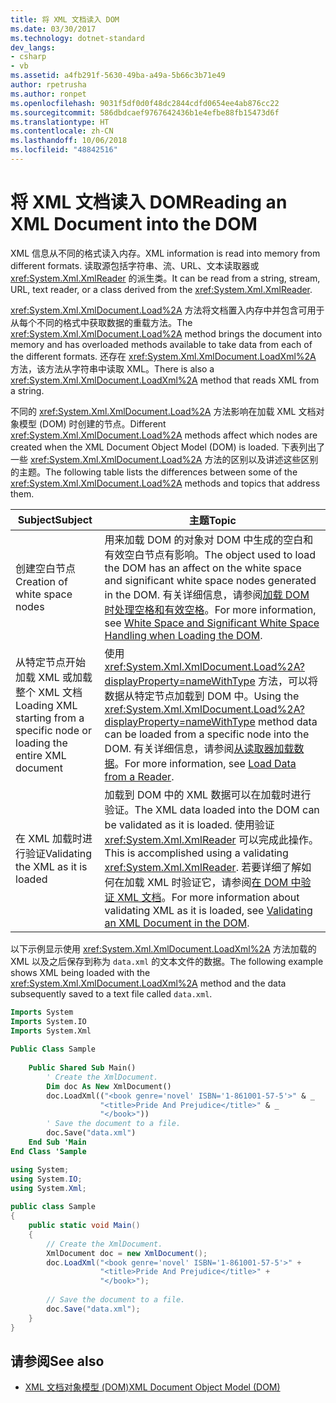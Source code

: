 ```yaml
---
title: 将 XML 文档读入 DOM
ms.date: 03/30/2017
ms.technology: dotnet-standard
dev_langs:
- csharp
- vb
ms.assetid: a4fb291f-5630-49ba-a49a-5b66c3b71e49
author: rpetrusha
ms.author: ronpet
ms.openlocfilehash: 9031f5df0d0f48dc2844cdfd0654ee4ab876cc22
ms.sourcegitcommit: 586dbdcaef9767642436b1e4efbe88fb15473d6f
ms.translationtype: HT
ms.contentlocale: zh-CN
ms.lasthandoff: 10/06/2018
ms.locfileid: "48842516"
---
```

# <a name="reading-an-xml-document-into-the-dom"></a><span data-ttu-id="f00a4-102">将 XML 文档读入 DOM</span><span class="sxs-lookup"><span data-stu-id="f00a4-102">Reading an XML Document into the DOM</span></span>
<span data-ttu-id="f00a4-103">XML 信息从不同的格式读入内存。</span><span class="sxs-lookup"><span data-stu-id="f00a4-103">XML information is read into memory from different formats.</span></span> <span data-ttu-id="f00a4-104">读取源包括字符串、流、URL、文本读取器或 <xref:System.Xml.XmlReader> 的派生类。</span><span class="sxs-lookup"><span data-stu-id="f00a4-104">It can be read from a string, stream, URL, text reader, or a class derived from the <xref:System.Xml.XmlReader>.</span></span>  
  
 <span data-ttu-id="f00a4-105"><xref:System.Xml.XmlDocument.Load%2A> 方法将文档置入内存中并包含可用于从每个不同的格式中获取数据的重载方法。</span><span class="sxs-lookup"><span data-stu-id="f00a4-105">The <xref:System.Xml.XmlDocument.Load%2A> method brings the document into memory and has overloaded methods available to take data from each of the different formats.</span></span> <span data-ttu-id="f00a4-106">还存在 <xref:System.Xml.XmlDocument.LoadXml%2A> 方法，该方法从字符串中读取 XML。</span><span class="sxs-lookup"><span data-stu-id="f00a4-106">There is also a <xref:System.Xml.XmlDocument.LoadXml%2A> method that reads XML from a string.</span></span>  
  
 <span data-ttu-id="f00a4-107">不同的 <xref:System.Xml.XmlDocument.Load%2A> 方法影响在加载 XML 文档对象模型 (DOM) 时创建的节点。</span><span class="sxs-lookup"><span data-stu-id="f00a4-107">Different <xref:System.Xml.XmlDocument.Load%2A> methods affect which nodes are created when the XML Document Object Model (DOM) is loaded.</span></span> <span data-ttu-id="f00a4-108">下表列出了一些 <xref:System.Xml.XmlDocument.Load%2A> 方法的区别以及讲述这些区别的主题。</span><span class="sxs-lookup"><span data-stu-id="f00a4-108">The following table lists the differences between some of the <xref:System.Xml.XmlDocument.Load%2A> methods and topics that address them.</span></span>  
  
|<span data-ttu-id="f00a4-109">Subject</span><span class="sxs-lookup"><span data-stu-id="f00a4-109">Subject</span></span>|<span data-ttu-id="f00a4-110">主题</span><span class="sxs-lookup"><span data-stu-id="f00a4-110">Topic</span></span>|  
|-------------|-----------|  
|<span data-ttu-id="f00a4-111">创建空白节点</span><span class="sxs-lookup"><span data-stu-id="f00a4-111">Creation of white space nodes</span></span>|<span data-ttu-id="f00a4-112">用来加载 DOM 的对象对 DOM 中生成的空白和有效空白节点有影响。</span><span class="sxs-lookup"><span data-stu-id="f00a4-112">The object used to load the DOM has an affect on the white space and significant white space nodes generated in the DOM.</span></span> <span data-ttu-id="f00a4-113">有关详细信息，请参阅[加载 DOM 时处理空格和有效空格](../../../../docs/standard/data/xml/white-space-and-significant-white-space-handling-when-loading-the-dom.md)。</span><span class="sxs-lookup"><span data-stu-id="f00a4-113">For more information, see [White Space and Significant White Space Handling when Loading the DOM](../../../../docs/standard/data/xml/white-space-and-significant-white-space-handling-when-loading-the-dom.md).</span></span>|  
|<span data-ttu-id="f00a4-114">从特定节点开始加载 XML 或加载整个 XML 文档</span><span class="sxs-lookup"><span data-stu-id="f00a4-114">Loading XML starting from a specific node or loading the entire XML document</span></span>|<span data-ttu-id="f00a4-115">使用 <xref:System.Xml.XmlDocument.Load%2A?displayProperty=nameWithType> 方法，可以将数据从特定节点加载到 DOM 中。</span><span class="sxs-lookup"><span data-stu-id="f00a4-115">Using the <xref:System.Xml.XmlDocument.Load%2A?displayProperty=nameWithType> method data can be loaded from a specific node into the DOM.</span></span> <span data-ttu-id="f00a4-116">有关详细信息，请参阅[从读取器加载数据](../../../../docs/standard/data/xml/load-data-from-a-reader.md)。</span><span class="sxs-lookup"><span data-stu-id="f00a4-116">For more information, see [Load Data from a Reader](../../../../docs/standard/data/xml/load-data-from-a-reader.md).</span></span>|  
|<span data-ttu-id="f00a4-117">在 XML 加载时进行验证</span><span class="sxs-lookup"><span data-stu-id="f00a4-117">Validating the XML as it is loaded</span></span>|<span data-ttu-id="f00a4-118">加载到 DOM 中的 XML 数据可以在加载时进行验证。</span><span class="sxs-lookup"><span data-stu-id="f00a4-118">The XML data loaded into the DOM can be validated as it is loaded.</span></span> <span data-ttu-id="f00a4-119">使用验证 <xref:System.Xml.XmlReader> 可以完成此操作。</span><span class="sxs-lookup"><span data-stu-id="f00a4-119">This is accomplished using a validating <xref:System.Xml.XmlReader>.</span></span> <span data-ttu-id="f00a4-120">若要详细了解如何在加载 XML 时验证它，请参阅[在 DOM 中验证 XML 文档](../../../../docs/standard/data/xml/validating-an-xml-document-in-the-dom.md)。</span><span class="sxs-lookup"><span data-stu-id="f00a4-120">For more information about validating XML as it is loaded, see [Validating an XML Document in the DOM](../../../../docs/standard/data/xml/validating-an-xml-document-in-the-dom.md).</span></span>|  
  
 <span data-ttu-id="f00a4-121">以下示例显示使用 <xref:System.Xml.XmlDocument.LoadXml%2A> 方法加载的 XML 以及之后保存到称为 `data.xml` 的文本文件的数据。</span><span class="sxs-lookup"><span data-stu-id="f00a4-121">The following example shows XML being loaded with the <xref:System.Xml.XmlDocument.LoadXml%2A> method and the data subsequently saved to a text file called `data.xml`.</span></span>  
  
```vb  
Imports System  
Imports System.IO  
Imports System.Xml  
  
Public Class Sample  
  
    Public Shared Sub Main()  
        ' Create the XmlDocument.  
        Dim doc As New XmlDocument()  
        doc.LoadXml(("<book genre='novel' ISBN='1-861001-57-5'>" & _  
                    "<title>Pride And Prejudice</title>" & _  
                    "</book>"))  
        ' Save the document to a file.  
        doc.Save("data.xml")  
    End Sub 'Main  
End Class 'Sample  
```  
  
```csharp  
using System;  
using System.IO;  
using System.Xml;  
  
public class Sample  
{  
    public static void Main()  
    {  
        // Create the XmlDocument.  
        XmlDocument doc = new XmlDocument();  
        doc.LoadXml("<book genre='novel' ISBN='1-861001-57-5'>" +  
                    "<title>Pride And Prejudice</title>" +  
                    "</book>");  
  
        // Save the document to a file.  
        doc.Save("data.xml");  
    }  
}  
```  
  
## <a name="see-also"></a><span data-ttu-id="f00a4-122">请参阅</span><span class="sxs-lookup"><span data-stu-id="f00a4-122">See also</span></span>

- [<span data-ttu-id="f00a4-123">XML 文档对象模型 (DOM)</span><span class="sxs-lookup"><span data-stu-id="f00a4-123">XML Document Object Model (DOM)</span></span>](../../../../docs/standard/data/xml/xml-document-object-model-dom.md)
